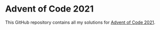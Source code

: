 # Advent of Code 2021

This GitHub repository contains all my solutions for [Advent of Code 2021](https://adventofcode.com/).